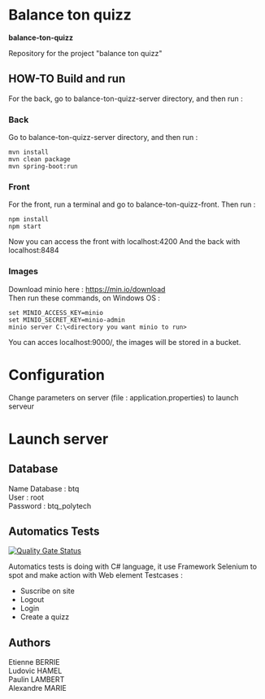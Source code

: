 # Balance ton quizz
**balance-ton-quizz**

Repository for the project "balance ton quizz"

## HOW-TO Build and run 
For the back, go to balance-ton-quizz-server directory, and then run : 

### Back

Go to balance-ton-quizz-server directory, and then run : 

```
mvn install
mvn clean package
mvn spring-boot:run
```
### Front

For the front, run a terminal and go to balance-ton-quizz-front. Then run :

```
npm install
npm start
```

Now you can access the front with localhost:4200
And the back with localhost:8484

### Images

Download minio here : https://min.io/download \
Then run these commands, on Windows OS :

```
set MINIO_ACCESS_KEY=minio
set MINIO_SECRET_KEY=minio-admin
minio server C:\<directory you want minio to run>
```

You can acces localhost:9000/, the images will be stored in a bucket.

# Configuration

Change parameters on server (file : application.properties) to launch serveur

# Launch server

## Database
Name Database : btq \
User : root \
Password : btq_polytech

## Automatics Tests
[![Quality Gate Status](http://90.127.230.73:1052/api/project_badges/measure?project=BTQ_TestsAuto&metric=alert_status)](http://90.127.230.73:1052/dashboard?id=BTQ_TestsAuto)

Automatics tests is doing with C# language, it use Framework Selenium to spot and make action with Web element
Testcases :
- Suscribe on site
- Logout
- Login
- Create a quizz

## Authors
Etienne BERRIE \
Ludovic HAMEL \
Paulin LAMBERT \
Alexandre MARIE